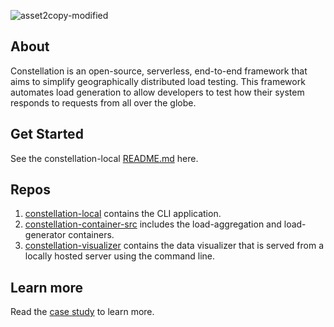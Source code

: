![asset2copy-modified](https://user-images.githubusercontent.com/80292641/207950581-5621692f-e251-48ca-a8dd-ec7c539971f2.png)

## About

Constellation is an open-source, serverless, end-to-end framework that aims to simplify geographically distributed load testing. This framework automates load generation to allow developers to test how their system responds to requests from all over the globe.

## Get Started
See the constellation-local [README.md](https://github.com/constellation-load-testing/constellation-local#readme) here.

## Repos
1.  [constellation-local](https://github.com/constellation-load-testing/constellation-local) contains the CLI application.
2.  [constellation-container-src](https://github.com/constellation-load-testing/constellation-container-src) includes the load-aggregation and load-generator containers.
3.  [constellation-visualizer](https://github.com/constellation-load-testing/constellation-visualizer) contains the data visualizer that is served from a locally hosted server using the command line.

## Learn more
Read the [case study](https://constellation-load-testing.github.io/case-study.html) to learn more.
